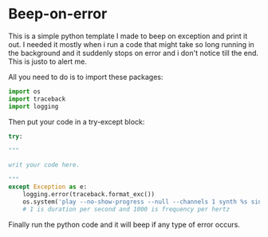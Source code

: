 # Beep-on-error
This is a simple python template I made to beep on exception and print it out. I needed it mostly when i run a code that might take so long running in the background and it suddenly stops on error and i don't notice till the end. This is justo to alert me.

All you need to do is to import these packages:

```python
import os
import traceback
import logging
```

Then put your code in a try-except block:
```python
try:

"""

writ your code here.

"""
except Exception as e:
	logging.error(traceback.format_exc())
	os.system('play --no-show-progress --null --channels 1 synth %s sine %f' % (1, 1000)) 
	# 1 is duration per second and 1000 is frequency per hertz
```

Finally run the python code and it will beep if any type of error occurs.
